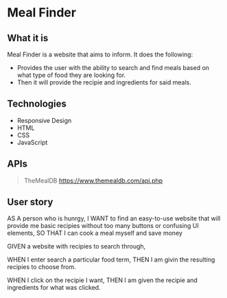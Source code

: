 # Meal Finder

## What it is
Meal Finder is a website that aims to inform. It does the following:
- Provides the user with the ability to search and find meals based on what type of food they are looking for.
- Then it will provide the recipie and ingredients for said meals.

## Technologies
- Responsive Design
- HTML
- CSS 
- JavaScript

## APIs
> TheMealDB https://www.themealdb.com/api.php

## User story
AS A person who is hunrgy, I WANT to find an easy-to-use website that will provide me basic recipies without too many buttons or confusing UI elements, SO THAT I can cook a meal myself and save money

GIVEN a website with recipies to search through,

WHEN I enter search a particular food term, THEN I am givin the resulting recipies to choose from.

WHEN I click on the recipie I want, THEN I am given the recipie and ingredients for what was clicked.


